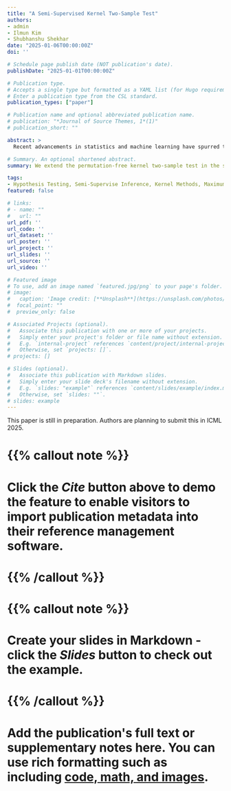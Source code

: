 ```yaml
---
title: "A Semi-Supervised Kernel Two-Sample Test"
authors:
- admin
- Ilmun Kim
- Shubhanshu Shekhar
date: "2025-01-06T00:00:00Z"
doi: ''

# Schedule page publish date (NOT publication's date).
publishDate: "2025-01-01T00:00:00Z"

# Publication type.
# Accepts a single type but formatted as a YAML list (for Hugo requirements).
# Enter a publication type from the CSL standard.
publication_types: ["paper"]

# Publication name and optional abbreviated publication name.
# publication: "*Journal of Source Themes, 1*(1)"
# publication_short: ""

abstract: >
  Recent advancements in statistics and machine learning have spurred the development of semi-supervised methodologies that effectively integrate both labeled and unlabeled data. In this context, statistical inference problems have recently gained increasing attention. Among these, the kernel Maximum Mean Discrepancy (MMD) test is a widely used method for detecting distributional differences in two-sample testing. However, standard kernel-MMD tests typically rely on computationally expensive permutation procedures to establish rejection thresholds. Moreover, incorporating additional covariates introduces further complications: under the null hypothesis, the distributions of those do not need to match, violating the exchangeability assumption required by permutation tests. To address these challenges, we extend kernel-based two-sample testing to a semi-supervised setting using sample-splitting and studentization. We establish that our test statistic achieves asymptotic Normality under the null. We further demonstrate that the test statistic, regardless of the inclusion of unlabeled data, approximates an asymptotic Normal distribution under the alternative, which facilitates accurate power analyses. We demonstrate that using unlabeled data increases the test’s power while ensuring consistency, despite the fact that power consistency is maintained without it. We derive an explicit power expression for bilinear kernels to substantiate these findings and validate the proposed method’s enhanced performance through numerical simulations.

# Summary. An optional shortened abstract.
summary: We extend the permutation-free kernel two-sample test in the semi-supervised setting.

tags:
- Hypothesis Testing, Semi-Supervise Inference, Kernel Methods, Maximum Mean Discrepancy
featured: false

# links:
# - name: ""
#   url: ""
url_pdf: ''
url_code: ''
url_dataset: ''
url_poster: ''
url_project: ''
url_slides: ''
url_source: ''
url_video: ''

# Featured image
# To use, add an image named `featured.jpg/png` to your page's folder. 
# image:
#   caption: 'Image credit: [**Unsplash**](https://unsplash.com/photos/jdD8gXaTZsc)'
#  focal_point: ""
#  preview_only: false

# Associated Projects (optional).
#   Associate this publication with one or more of your projects.
#   Simply enter your project's folder or file name without extension.
#   E.g. `internal-project` references `content/project/internal-project/index.md`.
#   Otherwise, set `projects: []`.
# projects: []

# Slides (optional).
#   Associate this publication with Markdown slides.
#   Simply enter your slide deck's filename without extension.
#   E.g. `slides: "example"` references `content/slides/example/index.md`.
#   Otherwise, set `slides: ""`.
# slides: example
---
```


This paper is still in preparation. Authors are planning to submit this in ICML 2025.

# {{% callout note %}}
# Click the *Cite* button above to demo the feature to enable visitors to import publication metadata into their reference management software.
# {{% /callout %}}

# {{% callout note %}}
#  Create your slides in Markdown - click the *Slides* button to check out the example.
# {{% /callout %}}

# Add the publication's **full text** or **supplementary notes** here. You can use rich formatting such as including [code, math, and images](https://docs.hugoblox.com/content/writing-markdown-latex/).
